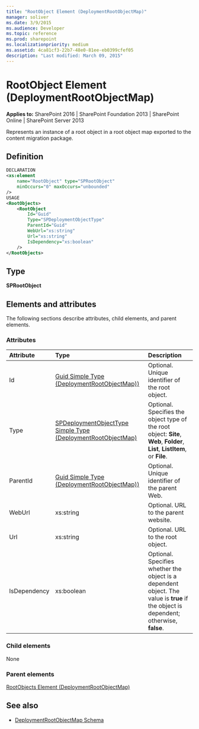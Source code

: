 ```yaml
---
title: "RootObject Element (DeploymentRootObjectMap)"
manager: soliver
ms.date: 3/9/2015
ms.audience: Developer
ms.topic: reference
ms.prod: sharepoint
ms.localizationpriority: medium
ms.assetid: 4ca81cf3-22b7-48e0-81ee-eb0399cfef05
description: "Last modified: March 09, 2015"
---
```


# RootObject Element (DeploymentRootObjectMap)

**Applies to:** SharePoint 2016 | SharePoint Foundation 2013 | SharePoint Online | SharePoint Server 2013
  
Represents an instance of a root object in a root object map exported to the content migration package.

## Definition

```XML
DECLARATION
<xs:element
    name="RootObject" type="SPRootObject"
    minOccurs="0" maxOccurs="unbounded" 
/>
USAGE
<RootObjects>
    <RootObject
        Id="Guid"
        Type="SPDeploymentObjectType"
        ParentId="Guid"
        WebUrl="xs:string"
        Url="xs:string"
        IsDependency="xs:boolean"
    />
</RootObjects>

```

## Type

**SPRootObject**
  
## Elements and attributes

The following sections describe attributes, child elements, and parent elements.

### Attributes

|**Attribute**|**Type**|**Description**|
|:-----|:-----|:-----|
|Id  <br/> |[Guid Simple Type (DeploymentRootObjectMap))](guid-simple-type-deploymentrootobjectmap.md) <br/> |Optional. Unique identifier of the root object.  <br/> |
|Type  <br/> |[SPDeploymentObjectType Simple Type (DeploymentRootObjectMap)](spdeploymentobjecttype-simple-type-deploymentrootobjectmap.md) <br/> |Optional. Specifies the object type of the root object: **Site**, **Web**, **Folder**, **List**, **ListItem**, or **File**.  <br/> |
|ParentId  <br/> |[Guid Simple Type (DeploymentRootObjectMap))](guid-simple-type-deploymentrootobjectmap.md) <br/> |Optional. Unique identifier of the parent Web.  <br/> |
|WebUrl  <br/> |xs:string  <br/> |Optional. URL to the parent website.  <br/> |
|Url  <br/> |xs:string  <br/> |Optional. URL to the root object.  <br/> |
|IsDependency  <br/> |xs:boolean  <br/> |Optional. Specifies whether the object is a dependent object. The value is **true** if the object is dependent; otherwise, **false**.  <br/> |
   
### Child elements

None
   
### Parent elements

[RootObjects Element (DeploymentRootObjectMap)](rootobjects-element-deploymentrootobjectmap.md)
   
## See also

- [DeploymentRootObjectMap Schema](deploymentrootobjectmap-schema.md)

